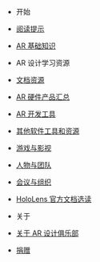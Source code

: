 - 开始
 - [阅读提示]()
 - [AR 基础知识](/intro-ar)

- AR 设计学习资源
 - [文档资源](/resource)
 - [AR 硬件产品汇总](/hardware)
 - [AR 开发工具](/devtools)
 - [其他软件工具和资源](/software)
 - [游戏与影视](/art)
 - [人物与团队](/team)
 - [会议与组织](/event)
 - [HoloLens 官方文档选读](/hololens)

- 关于
 - [关于 AR 设计俱乐部](/about)
 - [捐赠](/donate)
